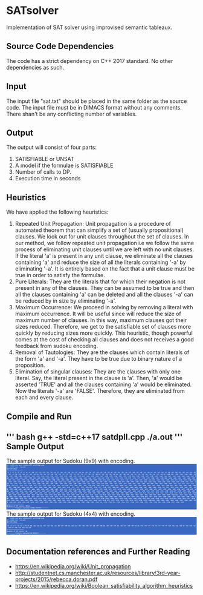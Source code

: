 # SATsolver
Implementation of SAT solver using improvised semantic tableaux.

Source Code Dependencies
------------------------
The code has a strict dependency on C++ 2017 standard. No other dependencies as such.

Input
------
The input file "sat.txt" should be placed in the same folder as the source code. The input file must be in DIMACS format without any comments. There shan't be any conflicting number of variables.

Output
-------
The output will consist of four parts:
1. SATISFIABLE or UNSAT
2. A model if the formulae is SATISFIABLE
3. Number of calls to DP.
4. Execution time in seconds

Heuristics
-------
We have applied the following heuristics:
1. Repeated Unit Propagation: Unit propagation is a procedure of automated theorem that can simplify a set of (usually propositional) clauses. We look out for unit clauses throughout the set of clauses. In our method, we follow repeated unit propagation i.e we follow the same process of eliminating unit clauses until we are left with no unit clauses. If the literal 'a' is present in any unit clause, we eliminate all the clauses containing 'a' and reduce the size of all the literals containing '-a' by eliminating '-a'. It is entirely based on the fact that a unit clause must be true in order to satisfy the formulae.
2. Pure Literals: They are the literals that for which their negation is not present in any of the clauses. They can be assumed to be true and then all the clauses containing 'a' can be deleted and all the clauses '-a' can be reduced by in size by eliminating '-a'.
3. Maximum Occurrence: We proceed in solving by removing a literal with maximum occurrence. It will be useful since will reduce the size of maximum number of clauses. In this way, maximum clauses got their sizes reduced. Therefore, we get to the satisfiable set of clauses more quickly by reducing sizes more quickly. This heuristic, though powerful comes at the cost of checking all clauses and does not receives a good feedback from sudoku encoding.
4. Removal of Tautologies: They are the clauses which contain literals of the form 'a' and '-a'. They have to be true due to binary nature of a proposition.
5. Elimination of singular clauses: They are the clauses with only one literal. Say, the literal present in the clause is 'a'. Then, 'a' would be asserted 'TRUE' and all the clauses containing 'a' would be eliminated. Now the literals '-a' are 'FALSE'. Therefore, they are eliminated from each and every clause.



Compile and Run
---------------
''' bash
g++ -std=c++17 satdpll.cpp
./a.out
'''
Sample Output
---------------------
The sample output for Sudoku (9x9) with encoding.
![Alt text](img1.png?raw=true "Output for 9x9 sudoku encoding")
The sample output for Sudoku (4x4) with encoding.
![Alt text](img2.png?raw=true "Output for 4x4 sudoku encoding")

Documentation references and Further Reading
------------------------
- https://en.wikipedia.org/wiki/Unit_propagation
- http://studentnet.cs.manchester.ac.uk/resources/library/3rd-year-projects/2015/rebecca.doran.pdf
- https://en.wikipedia.org/wiki/Boolean_satisfiability_algorithm_heuristics
